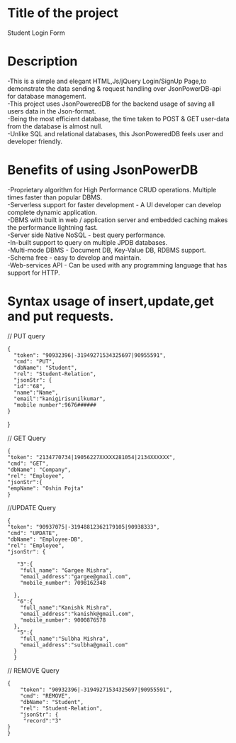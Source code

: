 # Title of the project
Student Login Form
# Description
-This is a simple and elegant HTML,Js/jQuery Login/SignUp Page,to demonstrate the data sending & request handling over JsonPowerDB-api for database management.  
-This project uses JsonPoweredDB for the backend usage of saving all users data in the Json-format.  
-Being the most efficient database, the time taken to POST & GET user-data from the database is almost null.  
-Unlike SQL and relational databases, this JsonPoweredDB feels user and developer friendly.
# Benefits of using JsonPowerDB
-Proprietary algorithm for High Performance CRUD operations. Multiple times faster than popular DBMS.  
-Serverless support for faster development - A UI developer can develop complete dynamic application.  
-DBMS with built in web / application server and embedded caching makes the performance lightning fast.  
-Server side Native NoSQL - best query performance.  
-In-built support to query on multiple JPDB databases.  
-Multi-mode DBMS - Document DB, Key-Value DB, RDBMS support.  
-Schema free - easy to develop and maintain.  
-Web-services API - Can be used with any programming language that has support for HTTP.  

# Syntax usage of insert,update,get and put requests.   
// PUT query 

    {  
      "token": "90932396|-31949271534325697|90955591",  
      "cmd": "PUT",  
      "dbName": "Student",  
      "rel": "Student-Relation",  
      "jsonStr": {  
      "id":"68",  
      "name":"Name",  
      "email":"kanigirisunilkumar",  
      "mobile number":9676######  
    }  
}  
   
// GET Query

    {
    "token": "2134770734|19056227XXXXX281054|2134XXXXXX",
    "cmd": "GET",
    "dbName": "Company",
    "rel": "Employee",
    "jsonStr":{
    "empName": "Oshin Pojta"
    }
//UPDATE Query

    {
    "token": "90937075|-31948812362179105|90938333",
    "cmd": "UPDATE",
    "dbName": "Employee-DB",
    "rel": "Employee",
    "jsonStr": {
    
       "3":{
        "full_name": "Gargee Mishra",
        "email_address":"gargee@gmail.com",
        "mobile_number": 7098162348
        
      },
       "6":{
        "full_name":"Kanishk Mishra",
        "email_address":"kanishk@gmail.com",
        "mobile_number": 9000876578
      },
       "5":{
        "full_name":"Sulbha Mishra",
        "email_address":"sulbha@gmail.com"
      }
      }
// REMOVE Query

    {
        "token": "90932396|-31949271534325697|90955591",
        "cmd": "REMOVE",
        "dbName": "Student",
        "rel": "Student-Relation",
        "jsonStr": {
         "record":"3"
    }
    }
